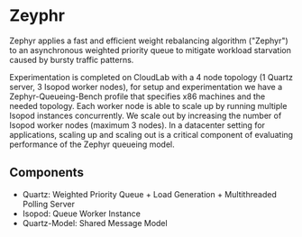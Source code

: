 # Zeyphr

Zephyr applies a fast and efficient weight rebalancing algorithm ("Zephyr") to an asynchronous weighted priority queue to mitigate workload starvation caused by bursty traffic patterns.

Experimentation is completed on CloudLab with a 4 node topology (1 Quartz server, 3 Isopod worker nodes), for setup and experimentation we have a Zephyr-Queueing-Bench profile that specifies x86 machines and the needed topology. Each worker node is able to scale up by running multiple Isopod instances concurrently. We scale out by increasing the number of Isopod worker nodes (maximum 3 nodes). In a datacenter setting for applications, scaling up and scaling out is a critical component of evaluating performance of the Zephyr queueing model.

## Components

- Quartz: Weighted Priority Queue + Load Generation + Multithreaded Polling Server
- Isopod: Queue Worker Instance
- Quartz-Model: Shared Message Model
